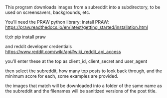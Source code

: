 
This program downloads images from a subreddit into a subdirectory, to be used on screensavers, backgrounds, etc.

You'll need the PRAW python library:
install PRAW:
https://praw.readthedocs.io/en/latest/getting_started/installation.html

tl;dr
pip install praw


and reddit developer credentials 
https://www.reddit.com/wiki/api#wiki_reddit_api_access


you'll enter these at the top as client_id, client_secret and user_agent

then select the subreddit, how many top posts to look back through, and the minimum score for each, some examples are provided. 

the images that match will be downloaded into a folder of the same name as the subreddit and the filenames will be sanitized versions of the post title. 

